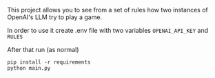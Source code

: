 This project allows you to see from a set of rules how two instances of OpenAI's LLM try to play a game.


In order to use it create .env file with two variables `OPENAI_API_KEY` and `RULES`

After that run (as normal)
```shell
pip install -r requirements
python main.py
```
